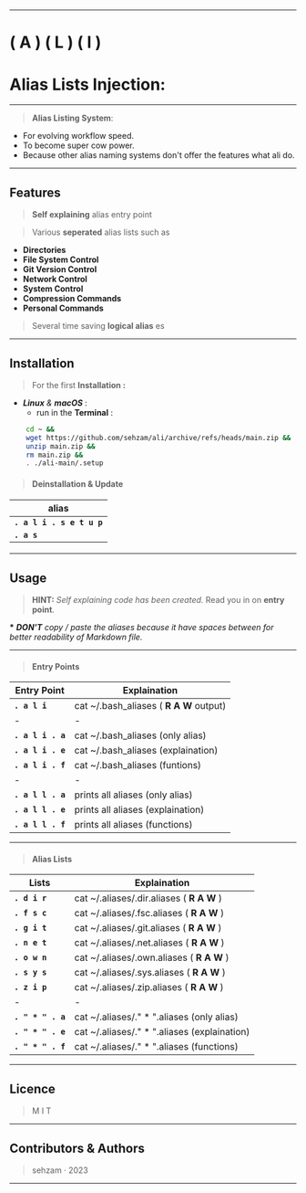 #
---
# ( A ) ( L ) ( I ) 
# Alias Lists Injection: 

---
> __Alias Listing System__: 

  - For evolving workflow speed.
  - To become super cow power.
  - Because other alias naming systems don't offer the features what ali do.

  ---
## Features

> __Self explaining__ alias entry point

> Various __seperated__ alias lists such as 
  
  - __Directories__
  - __File System Control__
  - __Git Version Control__
  - __Network Control__
  - __System Control__
  - __Compression Commands__
  - __Personal Commands__ 
> Several time saving __logical alias__ es

---
##  Installation

> For the first __Installation :__ 
 
 - ___Linux__ & __macOS___ : 
   - run in the __Terminal__ :
  
```bash
    cd ~ && 
    wget https://github.com/sehzam/ali/archive/refs/heads/main.zip && 
    unzip main.zip && 
    rm main.zip && 
    . ./ali-main/.setup
```
> #### __Deinstallation__ __&__                     __Update__  

| alias                          |
|--------------------------------|
| __`. a l i . s e t u p`__  |     
 __`. a s`__  |                    

> #### 


---
## Usage

> __HINT:__ _Self explaining code has been created._ Read you in on __entry point__.

__*__ ____DON'T__ copy / paste the aliases because it have spaces between for better readability of Markdown file_._


---

> #### Entry Points
|        Entry Point         |         Explaination                   |
|----------------------------|----------------------------------------|
| __`. a l i`__              | cat ~/.bash_aliases ( __R A W__ output)|
|-|-|
| __`. a l i . a`__          | cat ~/.bash_aliases (only alias)       |
| __`. a l i . e`__          | cat ~/.bash_aliases (explaination)     |
| __`. a l i . f`__          | cat ~/.bash_aliases (funtions)         |
|-|-|
| __`. a l l . a`__          | prints all aliases (only alias)        |
| __`. a l l . e`__          | prints all aliases (explaination)      |
| __`. a l l . f`__          | prints all aliases (functions)         |

---

> #### Alias Lists
|        Lists               |            Explaination                  |
|----------------------------|------------------------------------------|
| __`. d i r`__              | cat ~/.aliases/.dir.aliases ( __R A W__ )| 
| __`. f s c`__              | cat ~/.aliases/.fsc.aliases ( __R A W__ )| 
| __`. g i t`__              | cat ~/.aliases/.git.aliases ( __R A W__ )| 
| __`. n e t`__              | cat ~/.aliases/.net.aliases ( __R A W__ )| 
| __`. o w n`__              | cat ~/.aliases/.own.aliases ( __R A W__ )| 
| __`. s y s`__              | cat ~/.aliases/.sys.aliases ( __R A W__ )| 
| __`. z i p`__              | cat ~/.aliases/.zip.aliases ( __R A W__ )| 
|-|-|
| __`. " * " . a`__          | cat ~/.aliases/." * ".aliases (only alias)  |
| __`. " * " . e`__          | cat ~/.aliases/." * ".aliases (explaination)|
| __`. " * " . f`__          | cat ~/.aliases/." * ".aliases (functions)   |

---
## Licence

> M  I  T
---
## Contributors & Authors

> sehzam · 2023
---